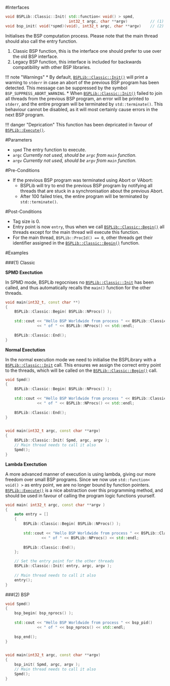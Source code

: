 #Interfaces

```cpp
void BSPLib::Classic::Init( std::function< void() > spmd, 
                            int32_t argc, char **argv)          // (1) Classic
void bsp_init( void(*spmd)(void), int32_t argc, char **argv)    // (2) BSP
```

Initialises the BSP computation process. Please note that the main thread should also call the entry function.

1. Classic BSP function, this is the interface one should prefer to use over the old BSP interface.
2. Legacy BSP function, this interface is included for backwards compatibility with other BSP libraries.
   
!!! note "Warnings"
    * By default, [`BSPLib::Classic::Init()`](init.md) will print a warning to `stderr` in case an abort of the previous BSP program has been detected. This message can be suppressed by the symbol `BSP_SUPPRESS_ABORT_WARNING`.
    * When [`BSPLib::Classic::Init()`](init.md) failed to join all threads from the previous BSP program, an error will be printed to `stderr`, and the entire program will be terminated by `std::terminate()`. This behaviour cannot be disabled, as it will most certainly cause errors in the next BSP    program.
 
!!! danger "Deprication"
    This function has been depricated in favour of [`BSPLib::Execute()`](execute.md).

#Parameters

* `spmd` The entry function to execute.
* `argc` *Currently not used, should be `argc` from `main` function.*
* `argv` *Currently not used, should be `argv` from `main` function.*

#Pre-Conditions
 * If the previous BSP program was terminated using Abort or VAbort:
    * BSPLib will try to end the previous BSP program by notifying all threads that are stuck in a synchronisation about the previous Abort.
    * After 100 failed tries, the entire program will be terminated by `std::terminate()`.

#Post-Conditions

 * Tag size is 0.
 * Entry point is now `entry`, thus when we call [`BSPLib::Classic::Begin()`](begin.md) all threads except for the
   main thread will execute this function.
 * For the main thread, `BSPLib::ProcId() == 0`, other threads get their identifier assigned
   in the [`BSPLib::Classic::Begin()`](begin.md) function.

#Examples

###(1) Classic

**SPMD Exectution**

In SPMD mode, BSPLib regocnises no [`BSPLib::Classic::Init`](init.md) has been called,
and thus automatically recalls the `main()` function for the other threads.

```cpp
void main(int32_t, const char **)
{
    BSPLib::Classic::Begin( BSPLib::NProcs() );
    
    std::cout << "Hello BSP Worldwide from process " << BSPLib::Classic::ProcId() 
              << " of " << BSPLib::NProcs() << std::endl;
    
    BSPLib::Classic::End();
}
```

**Normal Exectution**

In the normal execution mode we need to initialise the BSPLibrary with a [`BSPLib::Classic::Init`](init.md) call.
This ensures we assign the correct entry point to the threads, which will be called on the
[`BSPLib::Classic::Begin()`](begin.md) call.

```cpp
void Spmd()
{  
    BSPLib::Classic::Begin( BSPLib::NProcs() );
    
    std::cout << "Hello BSP Worldwide from process " << BSPLib::Classic::ProcId() 
              << " of " << BSPLib::NProcs() << std::endl;
              
    BSPLib::Classic::End();
}


void main(int32_t argc, const char **argv)
{
    BSPLib::Classic::Init( Spmd, argc, argv );
    // Main thread needs to call it also
    Spmd();
}
```

**Lambda Exectution**

A more advanced manner of execution is using lambda, giving our 
more freedom over small BSP programs. Since we now use `std::function< void() >`
as entry point, we are no longer bound by function pointers. [`BSPLib::Execute()`](execute.md)
is a nice abstraction over this programming method, and should be used in favour of calling the
program logic functions yourself.

```cpp
void main( int32_t argc, const char **argv )
{
    auto entry = []
    {
        BSPLib::Classic::Begin( BSPLib::NProcs() );
        
        std::cout << "Hello BSP Worldwide from process " << BSPLib::Classic::ProcId() 
                << " of " << BSPLib::NProcs() << std::endl;
            
        BSPLib::Classic::End();
    };

    // Set the entry point for the other threads
    BSPLib::Classic::Init( entry, argc, argv );
  
    // Main thread needs to call it also
    entry();
}
```

###(2) BSP

```cpp
void Spmd()
{  
    bsp_begin( bsp_nprocs() );
    
    std::cout << "Hello BSP Worldwide from process " << bsp_pid() 
              << " of " << bsp_nprocs() << std::endl;
              
    bsp_end();
}


void main(int32_t argc, const char **argv)
{
    bsp_init( Spmd, argc, argv );
    // Main thread needs to call it also
    Spmd();
}
```